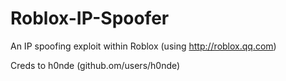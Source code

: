 # Roblox-IP-Spoofer

An IP spoofing exploit within Roblox (using http://roblox.qq.com)

Creds to h0nde (github.om/users/h0nde)

